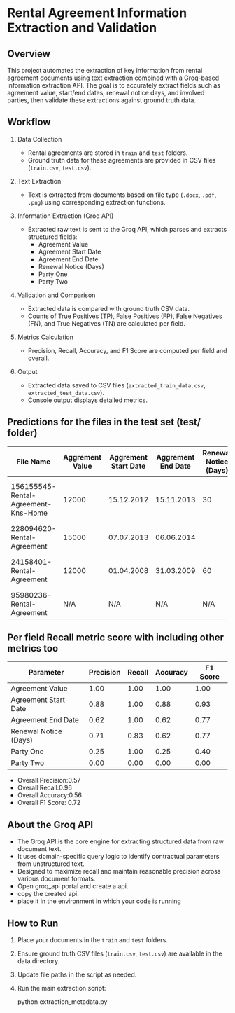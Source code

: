 # Rental Agreement Information Extraction and Validation

## Overview

This project automates the extraction of key information from rental agreement documents using text extraction combined with a Groq-based information extraction API. The goal is to accurately extract fields such as agreement value, start/end dates, renewal notice days, and involved parties, then validate these extractions against ground truth data.

## Workflow

1. Data Collection 
   - Rental agreements are stored in `train` and `test` folders.  
   - Ground truth data for these agreements are provided in CSV files (`train.csv`, `test.csv`).

2. Text Extraction
   - Text is extracted from documents based on file type (`.docx`, `.pdf`, `.png`) using corresponding extraction functions.

3. Information Extraction (Groq API)  
   - Extracted raw text is sent to the Groq API, which parses and extracts structured fields:  
     - Agreement Value  
     - Agreement Start Date  
     - Agreement End Date  
     - Renewal Notice (Days)  
     - Party One  
     - Party Two  

4. Validation and Comparison 
   - Extracted data is compared with ground truth CSV data.  
   - Counts of True Positives (TP), False Positives (FP), False Negatives (FN), and True Negatives (TN) are calculated per field.

5. Metrics Calculation  
   - Precision, Recall, Accuracy, and F1 Score are computed per field and overall.  

6. Output
   - Extracted data saved to CSV files (`extracted_train_data.csv`, `extracted_test_data.csv`).  
   - Console output displays detailed metrics.


## Predictions for the files in the test set (test/ folder) 

| File Name                         | Aggrement Value | Aggrement Start Date | Aggrement End Date | Renewal Notice (Days) | Party One             | Party Two                          |
|----------------------------------|-----------------|---------------------|--------------------|----------------------|-----------------------|----------------------------------|
| 156155545-Rental-Agreement-Kns-Home | 12000           | 15.12.2012          | 15.11.2013         | 30                   | V.K.NATARAJ           | SRI VYSHNAVI DAIRY SPECIALITIES Private Ltd. |
| 228094620-Rental-Agreement       | 15000           | 07.07.2013          | 06.06.2014         |                      | Mr. KAPIL MEHROTRA    | Mr.B.Kishore                     |
| 24158401-Rental-Agreement        | 12000           | 01.04.2008          | 31.03.2009         | 60                   | Sri Hanumaiah         | Sri Vishal Bhardwaj S/O Charnel Singh |
| 95980236-Rental-Agreement        | N/A             | N/A                 | N/A                | N/A                  | N/A                   | N/A                              |




## Per field Recall metric score with including other metrics too 

| Parameter            | Precision | Recall | Accuracy | F1 Score |
|----------------------|-----------|--------|----------|----------|
| Agreement Value      | 1.00      | 1.00   | 1.00     | 1.00     |
| Agreement Start Date | 0.88      | 1.00   | 0.88     | 0.93     |
| Agreement End Date   | 0.62      | 1.00   | 0.62     | 0.77     |
| Renewal Notice (Days)| 0.71      | 0.83   | 0.62     | 0.77     |
| Party One            | 0.25      | 1.00   | 0.25     | 0.40     |
| Party Two            | 0.00      | 0.00   | 0.00     | 0.00     |

- Overall Precision:0.57  
- Overall Recall:0.96  
- Overall Accuracy:0.56  
- Overall F1 Score: 0.72  

## About the Groq API

- The Groq API is the core engine for extracting structured data from raw document text.  
- It uses domain-specific query logic to identify contractual parameters from unstructured text.  
- Designed to maximize recall and maintain reasonable precision across various document formats.
- Open groq_api portal and create a api.
- copy the created api.
- place it in the environment in which your code is running

## How to Run

1. Place your documents in the `train` and `test` folders.  
2. Ensure ground truth CSV files (`train.csv`, `test.csv`) are available in the data directory.  
3. Update file paths in the script as needed.  
4. Run the main extraction script:  
  
   python extraction_metadata.py
